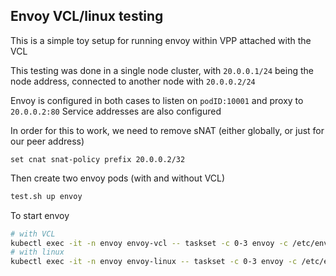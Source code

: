 ## Envoy VCL/linux testing

This is a simple toy setup for running envoy within VPP attached with the VCL

This testing was done in a single node cluster, with `20.0.0.1/24` being the node
address, connected to another node with `20.0.0.2/24`

Envoy is configured in both cases to listen on `podID:10001` and proxy to `20.0.0.2:80`
Service addresses are also configured

In order for this to work, we need to remove sNAT (either globally, or just for our peer address)
````
set cnat snat-policy prefix 20.0.0.2/32
````

Then create two envoy pods (with and without VCL)

````bash
test.sh up envoy
```` 

To start envoy
````bash
# with VCL
kubectl exec -it -n envoy envoy-vcl -- taskset -c 0-3 envoy -c /etc/envoy/envoyvcl.yaml --concurrency 4
# with linux
kubectl exec -it -n envoy envoy-linux -- taskset -c 0-3 envoy -c /etc/envoy/envoy.yaml --concurrency 4
````
